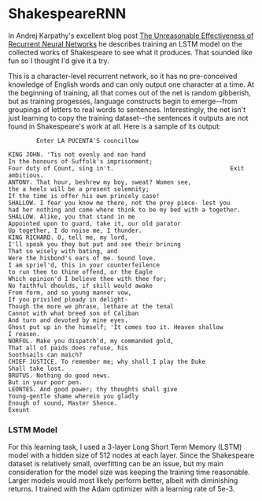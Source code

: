 # ShakespeareRNN

In Andrej Karpathy's excellent blog post [The Unreasonable Effectiveness of Recurrent Neural Networks](http://karpathy.github.io/2015/05/21/rnn-effectiveness/) he describes training an LSTM model on the collected works of Shakespeare to see what it produces. That sounded like fun so I thought I'd give it a try.

This is a character-level recurrent network, so it has no pre-conceived knowledge of English words and can only output one character at a time. At the beginning of training, all that comes out of the net is random gibberish, but as training progesses, language constructs begin to emerge--from groupings of letters to real words to sentences. Interestingly, the net isn't just learning to copy the training dataset--the sentences it outputs are not found in Shakespeare's work at all. Here is a sample of its output:

```   
        Enter LA PUCENTA'S councillow

KING JOHN. 'Tis not evenly and nan hand
In the honours of Suffolk's imprisonment;
Four duty of Count, sing in't.                                 Exit ambitious.
ANTONY. That hour, beshrew my boy, sweat? Women see,
the a heels will be a present solemnity;
If the time is offer his own princely case!
SHALLOW. I fear you know me there, not the prey piece- lest you
had her nothing and come where think to be my bed with a together.
SHALLOW. Alike, you that stand in me
Appointed upon to guard, take it, our old parator
Up together, I do noise me, I thunder.
KING RICHARD. O, tell me, my lord,
I'll speak you they but put and see their brining
That so wisely with bating, and
Were the hisbond's ears of me. Sound love.
I am spriel'd, this in your counterfeilence
to run thee to thine offend, or the Eagle
Which opinion'd I believe thee with thee for;
No faithful dhoulds, if skill would awake
From form, and so young manner vow,
If you priviled pleady in delight-
Though the more we phrase, lethare at the tenal
Cannot with what breed son of Caliban
And turn and devoted by mine eyes.
Ghost put up in the himself; 'It comes too it. Heaven shallow
I reason.
NORFOL. Make you dispatch'd, my commanded gold,
That all of paids does refuse, his
Soothsails can maich?
CHIEF JUSTICE. To remember me; why shall I play the Duke
Shall take lost.
BRUTUS. Nothing do good news.
But in your poor pen.
LEONTES. And good power; thy thoughts shall give
Young-gentle shame wherein you gladly
Enough of sound, Master Shence.                                                  Exeunt
```

### LSTM Model

For this learning task, I used a 3-layer Long Short Term Memory (LSTM) model with a hidden size of 512 nodes at each layer. Since the Shakespeare dataset is relatively small, overfitting can be an issue, but my main consideration for the model size was keeping the training time reasonable. Larger models would most likely perform better, albeit with diminishing returns. I trained with the Adam optimizer with a learning rate of 5e-3. 
